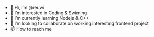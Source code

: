 - 👋 Hi, I’m @reuwi
- 👀 I’m interested in Coding & Swiming
- 🌱 I’m currently learning Nodejs & C++
- 💞️ I’m looking to collaborate on working interesting frontend project
- 📫 How to reach me 

<!---
reuwi/reuwi is a ✨ special ✨ repository because its `README.md` (this file) appears on your GitHub profile.
You can click the Preview link to take a look at your changes.
--->
